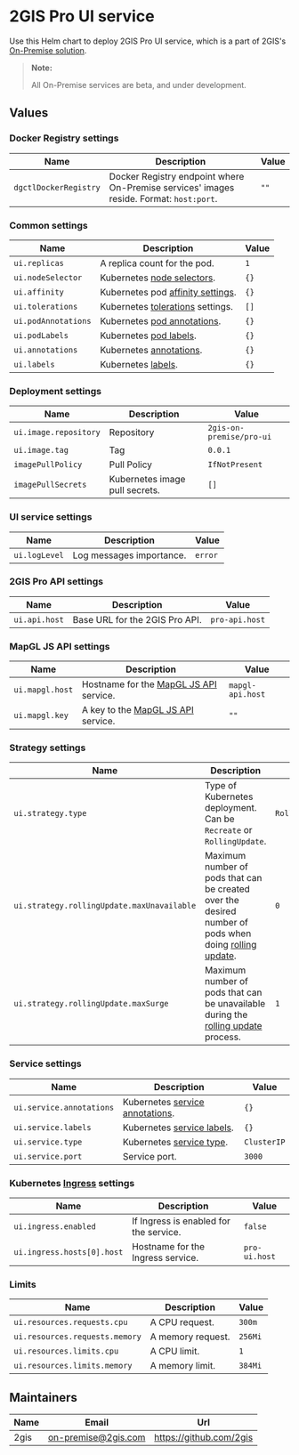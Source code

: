 # 2GIS Pro UI service

Use this Helm chart to deploy 2GIS Pro UI service, which is a part of 2GIS's [On-Premise solution](https://docs.2gis.com/en/on-premise/overview).

> **Note:**
>
> All On-Premise services are beta, and under development.

## Values

### Docker Registry settings

| Name                  | Description                                                                             | Value |
| --------------------- | --------------------------------------------------------------------------------------- | ----- |
| `dgctlDockerRegistry` | Docker Registry endpoint where On-Premise services' images reside. Format: `host:port`. | `""`  |


### Common settings

| Name                | Description                                                                                                                 | Value |
| ------------------- | --------------------------------------------------------------------------------------------------------------------------- | ----- |
| `ui.replicas`       | A replica count for the pod.                                                                                                | `1`   |
| `ui.nodeSelector`   | Kubernetes [node selectors](https://kubernetes.io/docs/concepts/scheduling-eviction/assign-pod-node/#nodeselector).         | `{}`  |
| `ui.affinity`       | Kubernetes pod [affinity settings](https://kubernetes.io/docs/concepts/scheduling-eviction/assign-pod-node/#node-affinity). | `{}`  |
| `ui.tolerations`    | Kubernetes [tolerations](https://kubernetes.io/docs/concepts/scheduling-eviction/taint-and-toleration/) settings.           | `[]`  |
| `ui.podAnnotations` | Kubernetes [pod annotations](https://kubernetes.io/docs/concepts/overview/working-with-objects/annotations/).               | `{}`  |
| `ui.podLabels`      | Kubernetes [pod labels](https://kubernetes.io/docs/concepts/overview/working-with-objects/labels/).                         | `{}`  |
| `ui.annotations`    | Kubernetes [annotations](https://kubernetes.io/docs/concepts/overview/working-with-objects/annotations/).                   | `{}`  |
| `ui.labels`         | Kubernetes [labels](https://kubernetes.io/docs/concepts/overview/working-with-objects/labels/).                             | `{}`  |


### Deployment settings

| Name                  | Description                    | Value                    |
| --------------------- | ------------------------------ | ------------------------ |
| `ui.image.repository` | Repository                     | `2gis-on-premise/pro-ui` |
| `ui.image.tag`        | Tag                            | `0.0.1`                  |
| `imagePullPolicy`     | Pull Policy                    | `IfNotPresent`           |
| `imagePullSecrets`    | Kubernetes image pull secrets. | `[]`                     |


### UI service settings

| Name          | Description              | Value   |
| ------------- | ------------------------ | ------- |
| `ui.logLevel` | Log messages importance. | `error` |


### 2GIS Pro API settings

| Name          | Description                    | Value          |
| ------------- | ------------------------------ | -------------- |
| `ui.api.host` | Base URL for the 2GIS Pro API. | `pro-api.host` |


### MapGL JS API settings

| Name            | Description                                                                       | Value            |
| --------------- | --------------------------------------------------------------------------------- | ---------------- |
| `ui.mapgl.host` | Hostname for the [MapGL JS API](https://docs.2gis.com/en/on-premise/map) service. | `mapgl-api.host` |
| `ui.mapgl.key`  | A key to the [MapGL JS API](https://docs.2gis.com/en/on-premise/map) service.     | `""`             |


### Strategy settings

| Name                                       | Description                                                                                                                                                                                              | Value           |
| ------------------------------------------ | -------------------------------------------------------------------------------------------------------------------------------------------------------------------------------------------------------- | --------------- |
| `ui.strategy.type`                         | Type of Kubernetes deployment. Can be `Recreate` or `RollingUpdate`.                                                                                                                                     | `RollingUpdate` |
| `ui.strategy.rollingUpdate.maxUnavailable` | Maximum number of pods that can be created over the desired number of pods when doing [rolling update](https://kubernetes.io/docs/concepts/workloads/controllers/deployment/#rolling-update-deployment). | `0`             |
| `ui.strategy.rollingUpdate.maxSurge`       | Maximum number of pods that can be unavailable during the [rolling update](https://kubernetes.io/docs/concepts/workloads/controllers/deployment/#rolling-update-deployment) process.                     | `1`             |


### Service settings

| Name                     | Description                                                                                                                    | Value       |
| ------------------------ | ------------------------------------------------------------------------------------------------------------------------------ | ----------- |
| `ui.service.annotations` | Kubernetes [service annotations](https://kubernetes.io/docs/concepts/overview/working-with-objects/annotations/).              | `{}`        |
| `ui.service.labels`      | Kubernetes [service labels](https://kubernetes.io/docs/concepts/overview/working-with-objects/labels/).                        | `{}`        |
| `ui.service.type`        | Kubernetes [service type](https://kubernetes.io/docs/concepts/services-networking/service/#publishing-services-service-types). | `ClusterIP` |
| `ui.service.port`        | Service port.                                                                                                                  | `3000`      |


### Kubernetes [Ingress](https://kubernetes.io/docs/concepts/services-networking/ingress/) settings

| Name                       | Description                            | Value         |
| -------------------------- | -------------------------------------- | ------------- |
| `ui.ingress.enabled`       | If Ingress is enabled for the service. | `false`       |
| `ui.ingress.hosts[0].host` | Hostname for the Ingress service.      | `pro-ui.host` |


### Limits

| Name                           | Description       | Value   |
| ------------------------------ | ----------------- | ------- |
| `ui.resources.requests.cpu`    | A CPU request.    | `300m`  |
| `ui.resources.requests.memory` | A memory request. | `256Mi` |
| `ui.resources.limits.cpu`      | A CPU limit.      | `1`     |
| `ui.resources.limits.memory`   | A memory limit.   | `384Mi` |


## Maintainers

| Name | Email | Url |
| ---- | ------ | --- |
| 2gis | <on-premise@2gis.com> | <https://github.com/2gis> |
